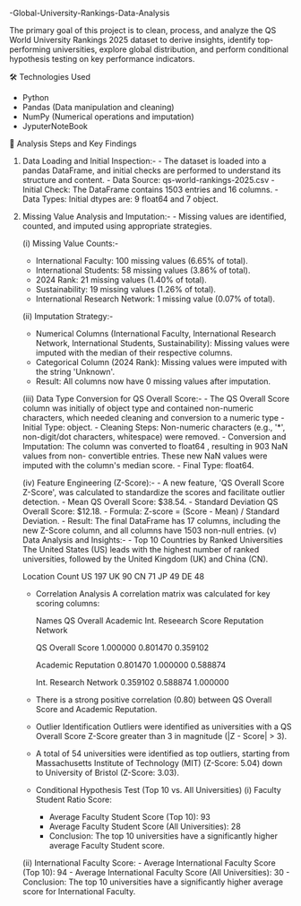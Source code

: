 -Global-University-Rankings-Data-Analysis

The primary goal of this project is to clean, process, and analyze the QS World University Rankings 2025 dataset to derive insights, identify top-performing universities, explore global distribution, and perform conditional hypothesis testing on key performance indicators.


  🛠️ Technologies Used
  
   - Python
   - Pandas (Data manipulation and cleaning)
   - NumPy (Numerical operations and imputation)
   - JyputerNoteBook

  🚀 Analysis Steps and Key Findings
  
  1. Data Loading and Initial Inspection:-
    - The dataset is loaded into a pandas DataFrame, and initial checks are performed to understand its structure and                content.
    - Data Source: qs-world-rankings-2025.csv
    - Initial Check: The DataFrame contains 1503 entries and 16 columns.
    - Data Types: Initial dtypes are: 9 float64 and 7 object.

  2. Missing Value Analysis and Imputation:-
    - Missing values are identified, counted, and imputed using appropriate strategies.

      (i) Missing Value Counts:-
        - International Faculty: 100 missing values (6.65% of total).
        - International Students: 58 missing values (3.86% of total).
        - 2024 Rank: 21 missing values (1.40% of total).
        - Sustainability: 19 missing values (1.26% of total).
        - International Research Network: 1 missing value (0.07% of total).
    
      (ii) Imputation Strategy:-
        - Numerical Columns (International Faculty, International Research Network, International Students, Sustainability):             Missing values were imputed with the median of their respective columns.
        - Categorical Column (2024 Rank): Missing values were imputed with the string 'Unknown'.
        - Result: All columns now have 0 missing values after imputation.

      (iii) Data Type Conversion for QS Overall Score:-
         - The QS Overall Score column was initially of object type and contained non-numeric characters, which needed                    cleaning and conversion to a numeric type
         - Initial Type: object.
         - Cleaning Steps: Non-numeric characters (e.g., '*', non-digit/dot characters, whitespace) were removed.
         - Conversion and Imputation: The column was converted to float64 , resulting in 903 NaN values from non-                         convertible entries. These new NaN values were imputed with the column's median score.
         - Final Type: float64.

      (iv) Feature Engineering (Z-Score):-
         - A new feature, 'QS Overall Score Z-Score', was calculated to standardize the scores and facilitate outlier                     detection.
           - Mean QS Overall Score: $38.54.
           - Standard Deviation QS Overall Score: $12.18.
           - Formula: Z-score = (Score - Mean) / Standard Deviation.
           - Result: The final DataFrame has 17 columns, including the new Z-Score column, and all columns have 1503 non-null               entries.
       (v) Data Analysis and Insights:-
         - Top 10 Countries by Ranked Universities
           The United States (US) leads with the highest number of ranked universities, followed by the United Kingdom (UK)
            and China (CN).

        Location	            Count
           US	                 197 
           UK	                 90 
           CN	                 71 
           JP	                 49 
           DE	                 48

        - Correlation Analysis
           A correlation matrix was calculated for key scoring columns:


             Names                 QS Overall 	    Academic 	    Int. Reseearch
                                     Score         Reputation       Network
          
           QS Overall Score         1.000000                         0.801470           0.359102

           Academic Reputation      0.801470         1.000000        0.588874

           Int. Research Network    0.359102         0.588874        1.000000

        - There is a strong positive correlation ($0.80$) between QS Overall Score and Academic Reputation.
    
        - Outlier Identification
           Outliers were identified as universities with a QS Overall Score Z-Score greater than 3 in magnitude                           (|Z - Score| > 3).

        - A total of 54 universities were identified as top outliers, starting from Massachusetts Institute of Technology                (MIT) (Z-Score: 5.04) down to University of Bristol (Z-Score: 3.03).
    
        - Conditional Hypothesis Test (Top 10 vs. All Universities)
         (i) Faculty Student Ratio Score:
            - Average Faculty Student Score (Top 10): 93 
            - Average Faculty Student Score (All Universities): 28
            - Conclusion: The top 10 universities have a significantly higher average Faculty Student score.

        (ii) International Faculty Score:
            - Average International Faculty Score (Top 10): 94 
            - Average International Faculty Score (All Universities): 30
            - Conclusion: The top 10 universities have a significantly higher average score for International Faculty.

